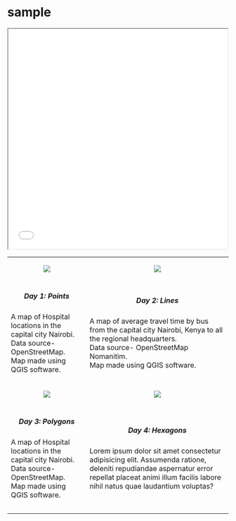 # sample

<iframe src="interactive_map.html" height="500" width="500"></iframe>

|   |   |
|---|---|
| <p align="center"><a href="#" class="image fit"><img src="https://pbs.twimg.com/media/FDIOPSJWUAIWN2N?format=jpg&name=4096x4096"></a></p>  | <p align="center"><a href="#" class="image fit"><img src="https://pbs.twimg.com/media/FDNHyM_XEAsBZlr?format=jpg&name=4096x4096"></a></p>  |
|<h5 align="center">Day 1: Points</h5><p>A map of Hospital locations in the capital city Nairobi. <br>Data source- OpenStreetMap. <br>Map made using QGIS software.</p>  |<h5 align="center">Day 2: Lines</h5> <p>A map of average travel time by bus from the capital city Nairobi, Kenya to all the regional headquarters.<br>Data source- OpenStreetMap Nomanitim. <br>Map made using QGIS software.</p>|
|<p align="center"><a href="#" class="image fit"><img src="https://raw.githubusercontent.com/ambarja/30DayMapChallenge/master/images/flyers/30dmpc_2021.png"></a></p>   | <p align="center"><a href="#" class="image fit"><img src="https://drive.google.com/file/d/1QvgnQKiJ8nAISp3yFSlEL9gnUp36gCIK/view?usp=sharing"></a></p>   |
|<h5 align="center">Day 3: Polygons </h5> <p>A map of Hospital locations in the capital city Nairobi. <br>Data source- OpenStreetMap. <br>Map made using QGIS software.</p>|<h5 align="center">Day 4: Hexagons </h5> <p>Lorem ipsum dolor sit amet consectetur adipisicing elit. Assumenda ratione, deleniti repudiandae aspernatur error repellat placeat animi illum facilis labore nihil natus quae laudantium voluptas? </p>|
|   |   |
|   |   |